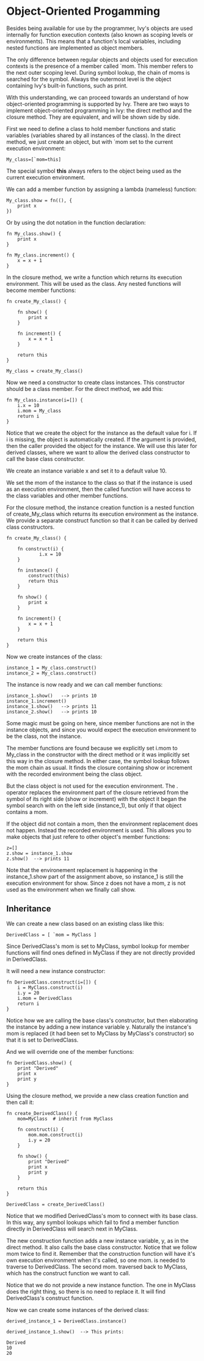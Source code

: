 # Object-Oriented Progamming

Besides being available for use by the programmer, Ivy's objects are used
internally for function execution contexts (also known as scoping levels or
environments).  This means that a function's local variables, including
nested functions are implemented as object members.

The only difference between regular objects and objects used for execution
contexts is the presence of a member called `mom.  This member refers to the
next outer scoping level.  During symbol lookup, the chain of moms is
searched for the symbol.  Always the outermost level is the object
containing Ivy's built-in functions, such as print.

With this understanding, we can proceed towards an understand of how
object-oriented programming is supported by Ivy.  There are two ways to
implement object-oriented programming in Ivy: the direct method and the
closure method.  They are equivalent, and will be shown side by side.

First we need to define a class to hold member functions and static
variables (variables shared by all instances of the class).  In the direct
method, we just create an object, but with `mom set to the current execution
environment:

~~~~
My_class=[`mom=this]
~~~~

The special symbol **this** always refers to the object being used as the
current execution environment.

We can add a member function by assigning a lambda (nameless) function:

~~~~
My_class.show = fn((), {
	print x
})
~~~~

Or by using the dot notation in the function declaration:

~~~~
fn My_class.show() {
	print x
}

fn My_class.increment() {
	x = x + 1
}
~~~~

In the closure method, we write a function which returns its execution
environment.  This will be used as the class.  Any nested functions will
become member functions:

~~~~
fn create_My_class() {

	fn show() {
		print x
	}

	fn increment() {
		x = x + 1
	}

	return this
}

My_class = create_My_class()
~~~~

Now we need a constructor to create class instances.  This constructor
should be a class member.  For the direct method, we add this:

~~~~
fn My_class.instance(i=[]) {
	i.x = 10
	i.mom = My_class
	return i
}
~~~~

Notice that we create the object for the instance as the default value for
i.  If i is missing, the object is automatically created.  If the argument
is provided, then the caller provided the object for the instance.  We will
use this later for derived classes, where we want to allow the derived
class constructor to call the base class constructor.

We create an instance variable x and set it to a default value 10.

We set the mom of the instance to the class so that if the instance is used
as an execution environment, then the called function will have access to
the class variables and other member functions.

For the closure method, the instance creation function is a nested function
of create_My_class which returns its execution environment as the instance. 
We provide a separate construct function so that it can be called by derived
class constructors.

~~~~
fn create_My_class() {

	fn construct(i) {
	        i.x = 10
	}

	fn instance() {
		construct(this)
		return this
	}

	fn show() {
		print x
	}

	fn increment() {
		x = x + 1
	}

	return this
}
~~~~

Now we create instances of the class:

~~~~
instance_1 = My_class.construct()
instance_2 = My_class.construct()
~~~~

The instance is now ready and we can call member functions:

~~~~
instance_1.show()   --> prints 10
instance_1.increment()
instance_1.show()   --> prints 11
instance_2.show()   --> prints 10
~~~~

Some magic must be going on here, since member functions are not in the
instance objects, and since you would expect the execution environment to be
the class, not the instance.

The member functions are found because we explicitly set i.mom to My_class
in the constructor with the direct method or it was implicitly set this way
in the closure method.  In either case, the symbol lookup follows the mom
chain as usual.  It finds the closure containing show or increment with the
recorded environment being the class object.

But the class object is not used for the execution environment.  The . 
operator replaces the environment part of the closure retrieved from the
symbol of its right side (show or increment) with the object it began the symbol
search with on the left side (instance_1), but only if that object contains
a mom.

If the object did not contain a mom, then the environment replacement does
not happen.  Instead the recorded environment is used.  This allows you to
make objects that just refere to other object's member functions:

~~~~
z=[]
z.show = instance_1.show
z.show()  --> prints 11
~~~~

Note that the environement replacement is happening in the instance_1.show
part of the assignment above, so instance_1 is still the execution
environment for show.  Since z does not have a mom, z is not used as the
environment when we finally call show.

## Inheritance

We can create a new class based on an existing class like this:

~~~~
DerivedClass = [ `mom = MyClass ]
~~~~

Since DerivedClass's mom is set to MyClass, symbol lookup for member
functions will find ones defined in MyClass if they are not directly
provided in DerivedClass.

It will need a new instance constructor:

~~~~
fn DerivedClass.construct(i=[]) {
	i = MyClass.construct(i)
	i.y = 20
	i.mom = DerivedClass
	return i
}
~~~~

Notice how we are calling the base class's constructor, but then elaborating
the instance by adding a new instance variable y.  Naturally the instance's
mom is replaced (it had been set to MyClass by MyClass's constructor) so
that it is set to DerivedClass.

And we will override one of the member functions:

~~~~
fn DerivedClass.show() {
	print "Derived"
	print x
	print y
}
~~~~

Using the closure method, we provide a new class creation function and then
call it:

~~~~
fn create_DerivedClass() {
	mom=MyClass  # inherit from MyClass

	fn construct(i) {
		mom.mom.construct(i)
		i.y = 20
	}

	fn show() {
		print "Derived"
		print x
		print y
	}

	return this
}

DerivedClass = create_DerivedClass()
~~~~

Notice that we modified DerivedClass's mom to connect with its base class. 
In this way, any symbol lookups which fail to find a member function
directly in DerivedClass will search next in MyClass.

The new construction function adds a new instance variable, y, as in the
direct method.  It also calls the base class constructor.  Notice that we
follow mom twice to find it.  Remember that the construction function will
have it's own execution environment when it's called, so one mom. is needed
to traverse to DerivedClass.  The second mom. traversed back to MyClass,
which has the construct function we want to call.

Notice that we do not provide a new instance function.  The one in MyClass
does the right thing, so there is no need to replace it.  It will find
DerivedClass's construct function.

Now we can create some instances of the derived class:

~~~~
derived_instance_1 = DerivedClass.instance()

derived_instance_1.show()  --> This prints:

Derived
10
20
~~~~
